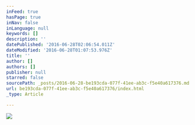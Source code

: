 ```yaml
---
inFeed: true
hasPage: true
inNav: false
inLanguage: null
keywords: []
description: ''
datePublished: '2016-06-28T02:06:54.011Z'
dateModified: '2016-06-28T01:07:53.976Z'
title: ''
author: []
authors: []
publisher: null
starred: false
sourcePath: _posts/2016-06-28-be193cda-077f-41ee-ab3c-f5e40a617376.md
url: be193cda-077f-41ee-ab3c-f5e40a617376/index.html
_type: Article

---
```

![](https://the-grid-user-content.s3-us-west-2.amazonaws.com/ae64d38e-0603-491c-8450-5b6916359e82.jpg)